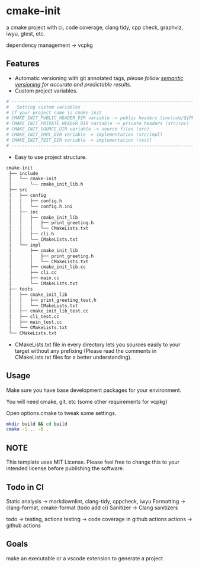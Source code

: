 # cmake-init

a cmake project with ci, code coverage, clang tidy, cpp check, graphviz, iwyu, gtest, etc.

dependency management -> vcpkg

## Features

- Automatic versioning with git annotated tags,
  _please follow [semantic versioning](https://semver.org/) for accurate and predictable results._
- Custom project variables.

```cmake
# -----------------------------------------------------------------------------------
#   Setting custom variables
# if your project name is cmake-init
# CMAKE_INIT_PUBLIC_HEADER_DIR variable -> public headers (include/${PROJECT_NAME})
# CMAKE_INIT_PRIVATE_HEADER_DIR variable -> private headers (src/inc)
# CMAKE_INIT_SOURCE_DIR variable -> source files (src)
# CMAKE_INIT_IMPL_DIR variable -> implementation (src/impl)
# CMAKE_INIT_TEST_DIR variable -> implementation (test)
# -----------------------------------------------------------------------------------
```

- Easy to use project structure.

```bash
cmake-init
 ├── include
 │   └── cmake-init
 │       └── cmake_init_lib.h
 ├── src
 │   ├── config
 │   │   ├── config.h
 │   │   └── config.h.ini
 │   ├── inc
 │   │   ├── cmake_init_lib
 │   │   │   ├── print_greeting.h
 │   │   │   └── CMakeLists.txt
 │   │   ├── cli.h
 │   │   └── CMakeLists.txt
 │   └── impl
 │       ├── cmake_init_lib
 │       │   ├── print_greeting.h
 │       │   └── CMakeLists.txt
 │       ├── cmake_init_lib.cc
 │       ├── cli.cc
 │       ├── main.cc
 │       └── CMakeLists.txt
 ├── tests
 │   ├── cmake_init_lib
 │   │   ├── print_greeting_test.h
 │   │   └── CMakeLists.txt
 │   ├── cmake_init_lib_test.cc
 │   ├── cli_test.cc
 │   ├── main_test.cc
 │   └── CMakeLists.txt
 └── CMakeLists.txt
```

- CMakeLists.txt file in every directory lets you sources easily to your target without any prefixing
(Please read the comments in CMakeLists.txt files for a better understanding).

## Usage

Make sure you have base development packages for your environment.

You will need cmake, git, etc (some other requirements for vcpkg)

Open options.cmake to tweak some settings.

``` bash
mkdir build && cd build
cmake -S .. -B .
```

## NOTE

This template uses MIT License. Please feel free to change this to your intended license before publishing the software.

## Todo in CI

Static analysis -> markdownlint, clang-tidy, cppcheck, iwyu
Formatting ->  clang-format, cmake-format (todo add ci)
Sanitizer -> Clang sanitizers

todo -> testing, actions
testing ->  code coverage in github actions
actions -> github actions

## Goals

make an executable or a vscode extension to generate a project
